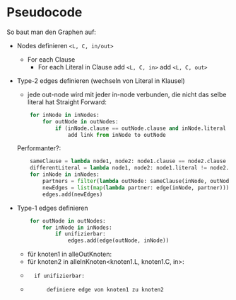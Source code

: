 # Pseudocode
So baut man den Graphen auf:
- Nodes definieren ```<L, C, in/out>```
    - For each Clause
        - For each Literal in Clause
            add ```<L, C, in>```
            add ```<L, C, out>```
- Type-2 edges definieren (wechseln von Literal in Klausel)
    - jede out-node wird mit jeder in-node verbunden, die nicht das selbe literal hat
    Straight Forward:
    ```py
        for inNode in inNodes:
            for outNode in outNodes:
                if (inNode.clause == outNode.clause and inNode.literal != outNode.literal):
                    add link from inNode to outNode
    ```
    Performanter?:
    ```py
        sameClause = lambda node1, node2: node1.clause == node2.clause
        differentLiteral = lambda node1, node2: node1.literal != node2.literal
        for inNode in inNodes:
            partners = filter(lambda outNode: sameClause(inNode, outNode) and differentLiteral(inNode, outNode), outNodes)
            newEdges = list(map(lambda partner: edge(inNode, partner)))
            edges.add(newEdges)
    ```
- Type-1 edges definieren
    ```py
        for outNode in outNodes:
            for inNode in inNodes:
                if unifizierbar:
                    edges.add(edge(outNode, inNode))

    ```



    - für knoten1 in alleOutKnoten:
    -   für knoten2 in alleInKnoten\<knoten1.L, knoten1.C, in>:
    -       if unifizierbar:
    -           definiere edge von knoten1 zu knoten2